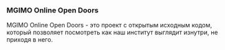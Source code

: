 ### MGIMO Online Open Doors

MGIMO Online Open Doors - это проект с открытым исходным кодом, который позволяет посмотреть как наш институт выглядит изнутри, не приходя в него.